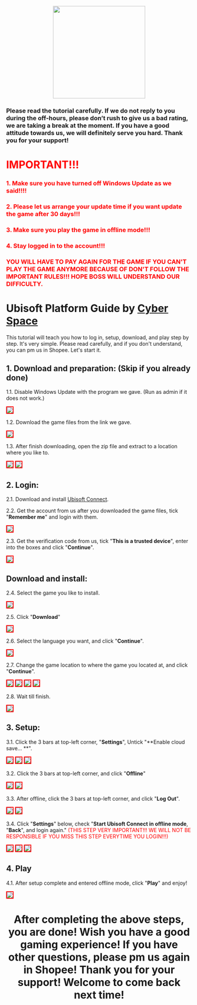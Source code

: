 <p align="center">
<img src="https://user-images.githubusercontent.com/91774682/135708227-fefb44fa-ae60-4d5b-8cdf-a68d30176e66.png" width="250" height="250">
</p>

### Please read the tutorial carefully. If we do not reply to you during the off-hours, please don’t rush to give us a bad rating, we are taking a break at the moment. If you have a good attitude towards us, we will definitely serve you hard. Thank you for your support!
 
 
# <span style="color: red;">IMPORTANT!!!</span>
### <span style="color: red;">1. Make sure you have turned off Windows Update as we said!!!!</span>
### <span style="color: red;">2. Please let us arrange your update time if you want update the game after 30 days!!!</span>
### <span style="color: red;">3. Make sure you play the game in offline mode!!!</span>
### <span style="color: red;">4. Stay logged in to the account!!!</span>
  
### <span style="color: red;">YOU WILL HAVE TO PAY AGAIN FOR THE GAME IF YOU CAN'T PLAY THE GAME ANYMORE BECAUSE OF DON'T FOLLOW THE IMPORTANT RULES!!! HOPE BOSS WILL UNDERSTAND OUR DIFFICULTY. </span>

# Ubisoft Platform Guide by [Cyber Space](https://shopee.com.my/cyberspace1902)
This tutorial will teach you how to log in, setup, download, and play step by step. It's very simple. Please read carefully, and if you don't understand, you can pm us in Shopee. Let's start it.

## 1. Download and preparation: (Skip if you already done)
1.1. Disable Windows Update with the program we gave. (Run as admin if it does not work.)
 
<img src="https://user-images.githubusercontent.com/91774682/136052890-bc2c4922-56f2-4c3e-acad-333cd9d764eb.jpg" style="border: 2px solid red" />

1.2. Download the game files from the link we gave.
 
<img src="https://user-images.githubusercontent.com/91774682/136052997-3e5f2959-a756-4929-9bd0-6dc2c61ec75b.jpg" style="border: 2px solid red" />

1.3. After finish downloading, open the zip file and extract to a location where you like to.
 
<img src="https://user-images.githubusercontent.com/91774682/136053318-f6dee91c-d7a7-49bd-9451-2a1766924410.jpg" style="border: 2px solid red" />
 
<img src="https://user-images.githubusercontent.com/91774682/136053311-a0b6bd98-77c3-47b3-a1b4-771fcb407300.jpg" style="border: 2px solid red" />

## 2. Login: 

2.1. Download and install [Ubisoft Connect](https://ubi.li/4vxt9).

2.2. Get the account from us after you downloaded the game files, tick "**Remember me**" and login with them.
 
 <img src="https://user-images.githubusercontent.com/91774682/136053934-51f379c8-ab44-4499-9c5d-b20f544f5099.jpg" style="border: 2px solid red" />

2.3. Get the verification code from us, tick "**This is a trusted device**", enter into the boxes and click "**Continue**".

<img src="https://user-images.githubusercontent.com/91774682/136054439-05405167-d25a-49ba-a24d-67097eabd818.jpg" style="border: 2px solid red" />

## Download and install: 

2.4. Select the game you like to install.

 <img src="https://user-images.githubusercontent.com/91774682/136054601-281129d6-0a4f-4d4f-91ce-cc30bf1b861d.jpg" style="border: 2px solid red" />

2.5. Click "**Download**"

<img src="https://user-images.githubusercontent.com/91774682/136056535-ade34cc5-011b-415f-8611-0746f528abe3.jpg" style="border: 2px solid red" />

2.6. Select the language you want, and click "**Continue**".
 
<img src="https://user-images.githubusercontent.com/91774682/136056690-2abf15d3-2177-489a-a56a-5c4a25780767.jpg" style="border: 2px solid red" />

2.7. Change the game location to where the game you located at, and click "**Continue**".
 
<img src="https://user-images.githubusercontent.com/91774682/136056941-f5ac543a-2cd0-438d-871d-f12846aa8f5f.jpg" style="border: 2px solid red" />
 
 <img src="https://user-images.githubusercontent.com/91774682/136056945-9298fea8-816e-4fae-9079-4ff0a8276967.jpg" style="border: 2px solid red" />
 
 <img src="https://user-images.githubusercontent.com/91774682/136056936-7ff3c4be-fcf5-4c19-bc04-f490897d8fd0.jpg" style="border: 2px solid red" />
 
 <img src="https://user-images.githubusercontent.com/91774682/136057008-d15126c3-2300-4c5b-82ba-599ece0f66d5.jpg" style="border: 2px solid red" />

2.8. Wait till finish.

<img src="https://user-images.githubusercontent.com/91774682/136057112-3ff1f3a1-6a8c-479e-a99e-12e2580e602a.jpg" style="border: 2px solid red" />

## 3. Setup: 

3.1. Click the 3 bars at top-left corner, "**Settings**", Untick "**Enable cloud save... **".
 
 <img src="https://user-images.githubusercontent.com/91774682/136181202-344ab70c-03fd-45c0-b5cf-374f11f94f9a.jpg" style="border: 2px solid red" />
 
<img src="https://user-images.githubusercontent.com/91774682/136085890-76fb7199-6766-417c-8aaf-cd7e8b469299.jpg" style="border: 2px solid red" />

<img src="https://user-images.githubusercontent.com/91774682/136060097-7a5f2f5c-9fac-4445-aaba-56cd31b3a4dd.jpg" style="border: 2px solid red" />

3.2. Click the 3 bars at top-left corner, and click "**Offline**"
 
 <img src="https://user-images.githubusercontent.com/91774682/136181202-344ab70c-03fd-45c0-b5cf-374f11f94f9a.jpg" style="border: 2px solid red" />

<img src="https://user-images.githubusercontent.com/91774682/136180553-b58d0637-956d-44ed-9c3b-23b427a3a293.jpg" style="border: 2px solid red" />
 
3.3. After offline, click the 3 bars at top-left corner, and click "**Log Out**".
 
 <img src="https://user-images.githubusercontent.com/91774682/136181202-344ab70c-03fd-45c0-b5cf-374f11f94f9a.jpg" style="border: 2px solid red" />
 
<img src="https://user-images.githubusercontent.com/91774682/136060515-c96b1d69-c62f-43f4-8e89-a2abe997f818.jpg" style="border: 2px solid red" />

3.4. Click "**Settings**" below, check "**Start Ubisoft Connect in offline mode**, "**Back**", and login again." <span style="color: red;">(THIS STEP VERY IMPORTANT!!! WE WILL NOT BE RESPONSIBLE IF YOU MISS THIS STEP EVERYTIME YOU LOGIN!!!)</span>
 
<img src="https://user-images.githubusercontent.com/91774682/136086623-2ddb7a8f-d918-4518-ae32-5ae455af094c.jpg" style="border: 2px solid red" />
 
<img src="https://user-images.githubusercontent.com/91774682/136086847-82b55b26-7292-4c8e-a8e0-0db97f33d6b0.jpg" style="border: 2px solid red" />
 
<img src="https://user-images.githubusercontent.com/91774682/136053934-51f379c8-ab44-4499-9c5d-b20f544f5099.jpg" style="border: 2px solid red" />
 
 ## 4. Play
 
 4.1. After setup complete and entered offline mode, click "**Play**" and enjoy!
 
 <img src="https://user-images.githubusercontent.com/91774682/136086534-c7bd293a-b413-4f4a-a028-99983fc991ea.jpg" style="border: 2px solid red" />

<h2></h2>

<center> <h1>After completing the above steps, you are done! Wish you have a good gaming experience! If you have other questions, please pm us again in Shopee! Thank you for your support! Welcome to come back next time!</h1> </center>
